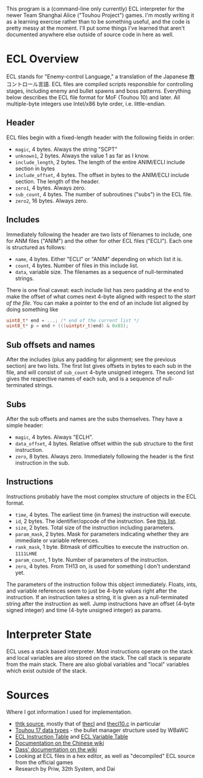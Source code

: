 This program is a (command-line only currently) ECL interpreter for the newer Team Shanghai Alice ("Touhou Project") games.
I'm mostly writing it as a learning exercise rather than to be something useful, and the code is pretty messy at the moment.
I'll put some things I've learned that aren't documented anywhere else outside of source code in here as well.

# ECL Overview
ECL stands for "Enemy-control Language," a translation of the Japanese 敵コントロール言語.
ECL files are compiled scripts responsible for controlling stages, including enemy and bullet spawns and boss patterns.
Everything below describes the ECL file format for MoF (Touhou 10) and later.
All multiple-byte integers use Intel/x86 byte order, i.e. little-endian.

## Header
ECL files begin with a fixed-length header with the following fields in order:
* `magic`, 4 bytes. Always the string "SCPT"
* `unknown1`, 2 bytes. Always the value 1 as far as I know.
* `include_length`, 2 bytes. The length of the entire ANIM/ECLI include section in bytes
* `include_offset`, 4 bytes. The offset in bytes to the ANIM/ECLI include section. The length of the header.
* `zero1`, 4 bytes. Always zero.
* `sub_count`, 4 bytes. The number of subroutines ("subs") in the ECL file.
* `zero2`, 16 bytes. Always zero.

## Includes
Immediately following the header are two lists of filenames to include, one for ANM files ("ANIM") and
the other for other ECL files ("ECLI"). Each one is structured as follows:
* `name`, 4 bytes. Either "ECLI" or "ANIM" depending on which list it is.
* `count`, 4 bytes. Number of files in this include list.
* `data`, variable size. The filenames as a sequence of null-terminated strings.

There is one final caveat: each include list has zero padding at the end to make the offset of what comes next
4-byte aligned with respect to the *start of the file*. You can make a pointer to the end of an include list
aligned by doing something like
```C
uint8_t* end = ...; /* end of the current list */
uint8_t* p = end + (((uintptr_t)end) & 0x03);
```

## Sub offsets and names
After the includes (plus any padding for alignment; see the previous section) are two lists.
The first list gives offsets in bytes to each sub in the file, and will consist of `sub_count` 4-byte unsigned integers.
The second list gives the respective names of each sub, and is a sequence of null-terminated strings.

## Subs
After the sub offsets and names are the subs themselves. They have a simple header:
* `magic`, 4 bytes. Always "ECLH".
* `data_offset`, 4 bytes. Relative offset within the sub structure to the first instruction.
* `zero`, 8 bytes. Always zero.
Immediately following the header is the first instruction in the sub.

## Instructions
Instructions probably have the most complex structure of objects in the ECL format.
* `time`, 4 bytes. The earliest time (in frames) the instruction will execute.
* `id`, 2 bytes. The identifier/opcode of the instruction. See [this list](https://priw8.github.io/#s=modding/ins).
* `size`, 2 bytes. Total size of the instruction including parameters.
* `param_mask`, 2 bytes. Mask for parameters indicating whether they are immediate or variable references.
* `rank_mask`, 1 byte. Bitmask of difficulties to execute the instruction on. `1111LHNE`
* `param_count`, 1 byte. Number of parameters of the instruction.
* `zero`, 4 bytes. From TH13 on, is used for something I don't understand yet.

The parameters of the instruction follow this object immediately.
Floats, ints, and variable references seem to just be 4-byte values right after the instruction.
If an instruction takes a string, it is given as a null-terminated string after the instruction as well.
Jump instructions have an offset (4-byte signed integer) and time (4-byte unsigned integer) as params.

# Interpreter State
ECL uses a stack based interpreter. Most instructions operate on the stack and local variables are
also stored on the stack. The call stack is separate from the main stack.
There are also global variables and "local" variables which exist outside of the stack.

# Sources
Where I got information I used for implementation.
* [thtk source](https://github.com/thpatch/thtk), mostly that of [thecl](https://github.com/thpatch/thtk/tree/master/thecl) and [thecl10.c](https://github.com/thpatch/thtk/blob/master/thecl/thecl10.c) in particular
* [Touhou 17 data types](https://gist.github.com/32th-System/797a91e427e3db24dc4b994189b7386f) - the bullet manager structure used by WBaWC
* [ECL Instruction Table](https://priw8.github.io/#s=modding/ins) and [ECL Variable Table](https://priw8.github.io/#s=modding/vars)
* [Documentation on the Chinese wiki](https://thwiki.cc/%E8%84%9A%E6%9C%AC%E5%AF%B9%E7%85%A7%E8%A1%A8/ECL)
* [Dass' documentation on the wiki](https://en.touhouwiki.net/wiki/User:Mddass/Touhou_File_Format_Specification/ECL)
* Looking at ECL files in a hex editor, as well as "decompiled" ECL source from the official games
* Research by Priw, 32th System, and Dai
